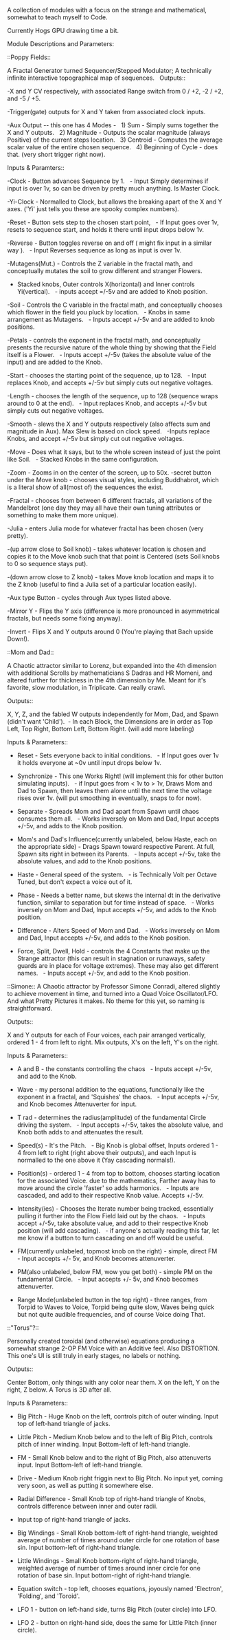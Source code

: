 A collection of modules with a focus on the strange and mathematical,
somewhat to teach myself to Code.

Currently Hogs GPU drawing time a bit.

Module Descriptions and Parameters:

::Poppy Fields::

A Fractal Generator turned Sequencer/Stepped Modulator;
A technically infinite interactive topographical map of sequences.
 
Outputs::

-X and Y CV respectively, with associated Range switch from 0 / +2, -2 / +2, and -5 / +5.

-Trigger(gate) outputs for X and Y  taken from associated clock inputs.

-Aux Output -- this one has 4 Modes -
 	1) Sum - Simply sums together the X and Y outputs.
 	2) Magnitude - Outputs the scalar magnitude (always Positive) of the current steps location.
 	3) Centroid - Computes the average scalar value of the entire chosen sequence.
 	4) Beginning of Cycle - does that. (very short trigger right now).
  
Inputs & Paramters::

-Clock - Button advances Sequence by 1.
 	- Input Simply determines if input is over 1v, so can be driven by pretty much anything. Is Master Clock.
  
-Yi-Clock - Normalled to Clock, but allows the breaking apart of the X and Y axes.  ('Yi' just tells you these are spooky     complex numbers).

-Reset - Button sets step to the chosen start point,
 	 - If Input goes over 1v, resets to sequence start, and holds it there until input drops below 1v.
   
-Reverse - Button toggles reverse on and off ( might fix input in a similar way ).
 	- Input Reverses sequence as long as input is over 1v.
  
-Mutagens(Mut.) - Controls the Z variable in the fractal math, and conceptually mutates the soil to grow different and         stranger Flowers.
  - Stacked knobs, Outer controls X(horizontal) and Inner controls Yi(vertical).
 	- inputs accept =/-5v and are added to Knob position.

-Soil - Controls the C variable in the fractal math, and conceptually chooses which flower in the field you pluck by          location.
 	- Knobs in same arrangement as Mutagens.
 	- Inputs accept +/-5v and are added to knob positions.

-Petals - controls the exponent in the fractal math, and conceptually presents the recursive nature of the whole thing by     showing that the Field itself is a Flower.
 	- Inputs accept +/-5v (takes the absolute value of the input) and are added to the Knob.

-Start - chooses the starting point of the sequence, up to 128.
 	- Input replaces Knob, and accepts +/-5v but simply cuts out negative voltages.

-Length - chooses the length of the sequence, up to 128 (sequence wraps around to 0 at the end).
 	- Input replaces Knob, and accepts +/-5v but simply cuts out negative voltages.

-Smooth - slews the X and Y outputs respectively (also affects sum and magnitude in Aux). Max Slew is based on clock speed.
 	-Inputs replace Knobs, and accept +/-5v but simply cut out negative voltages.

-Move - Does what it says, but to the whole screen instead of just the point like Soil.
 	- Stacked Knobs in the same configuration.

-Zoom - Zooms in on the center of the screen, up to 50x.
-secret button under the Move knob - chooses visual styles, including Buddhabrot, which is a literal show of all(most of)     the sequences the exist.

-Fractal - chooses from between 6 different fractals, all variations of the Mandelbrot (one day they may all have their own     tuning attributes or something to make them more unique).

-Julia - enters Julia mode for whatever fractal has been chosen (very pretty).

-(up arrow close to Soil knob) - takes whatever location is chosen and copies it to the Move knob such that that point is     Centered (sets Soil knobs to 0 so sequence stays put).

-(down arrow close to Z knob) - takes Move knob location and maps it to the Z knob (useful to find a Julia set of a           particular location easily).

-Aux type Button - cycles through Aux types listed above.

-Mirror Y - Flips the Y axis (difference is more pronounced in asymmetrical fractals, but needs some fixing anyway).

-Invert - Flips X and Y outputs around 0 (You're playing that Bach upside Down!).

::Mom and Dad::

A Chaotic attractor similar to Lorenz, but expanded into the 4th dimension with additional Scrolls by mathematicians S Dadras and HR Momeni, and altered further for thickness in the 4th dimension by Me. Meant for it's favorite, slow modulation, in Triplicate. Can really crawl.

Outputs::

X, Y, Z, and the fabled W outputs independently for Mom, Dad, and Spawn (didn't want 'Child').
 - In each Block, the Dimensions are in order as Top Left, Top Right, Bottom Left, Bottom Right. (will add more labeling)

Inputs & Parameters::

- Reset - Sets everyone back to initial conditions.
 	- If Input goes over 1v it holds everyone at ~0v until input drops below 1v.

- Synchronize - This one Works Right! (will implement this for other button simulating inputs).
 	- if Input goes from < 1v to > 1v, Draws Mom and Dad to Spawn, then leaves them alone until the next time the voltage     rises over 1v. (will put smoothing in eventually, snaps to for now).

- Separate - Spreads Mom and Dad apart from Spawn until chaos consumes them all.
 	- Works inversely on Mom and Dad, Input accepts +/-5v, and adds to the Knob position.

- Mom's and Dad's Influence(currently unlabeled, below Haste, each on the appropriate side) - Drags Spawn toward respective     Parent. At full, Spawn sits right in between its Parents.
 	- Inputs accept +/-5v, take the absolute values, and add to the Knob positions.

- Haste - General speed of the system.
 	- is Technically Volt per Octave Tuned, but don't expect a voice out of it.

- Phase - Needs a better name, but skews the internal dt in the derivative function, similar to separation but for time         instead of space.
 	- Works inversely on Mom and Dad, Input accepts +/-5v, and adds to the Knob position.

- Difference - Alters Speed of Mom and Dad.
 	- Works inversely on Mom and Dad, Input accepts +/-5v, and adds to the Knob position.

- Force, Split, Dwell, Hold - controls the 4 Constants that make up the Strange attractor (this can result in stagnation or     runaways, safety guards are in place for voltage extremes). These may also get different names.
 	- Inputs accept +/-5v, and add to the Knob position.

::Simone::
A Chaotic attractor by Professor Simone Conradi, altered slightly to achieve movement in time, and turned into a Quad Voice Oscillator/LFO.
And what Pretty Pictures it makes.
No theme for this yet, so naming is straightforward.

Outputs::

X and Y outputs for each of Four voices, each pair arranged vertically, ordered 1 - 4 from left to right.
Mix outputs, X's on the left, Y's on the right.

Inputs & Parameters::

- A and B - the constants controlling the chaos
 	- Inputs accept +/-5v, and add to the Knob.

- Wave - my personal addition to the equations, functionally like the exponent in a fractal, and 'Squishes' the chaos.
 	- Input accepts +/-5v, and Knob becomes Attenuverter for input.

- T rad - determines the radius(amplitude) of the fundamental Circle driving the system.
 	- Input accepts +/-5v, takes the absolute value, and Knob both adds to and attenuates the result.

- Speed(s) - It's the Pitch.
 	- Big Knob is global offset, Inputs ordered 1 - 4 from left to right (right above their outputs), and each Input is         normalled to the one above it (Yay cascading normals!).

- Position(s) - ordered 1 - 4 from top to bottom, chooses starting location for the associated Voice. due to the                mathematics, Farther away has to move around the circle 'faster' so adds harmonics.
 	- Inputs are cascaded, and add to their respective Knob value. Accepts +/-5v.

- Intensity(ies) - Chooses the Iterate number being tracked, essentially pulling it further into the Flow Field laid out by     the chaos.
 	- Inputs accept +/-5v, take absolute value, and add to their respective Knob position (will add cascading).
 	- if anyone's actually reading this far, let me know if a button to turn cascading on and off would be useful.

- FM(currently unlabeled, topmost knob on the right) - simple, direct FM
 	- Input accepts +/- 5v, and Knob becomes attenuverter.

- PM(also unlabeled, below FM, wow you get both) - simple PM on the fundamental Circle.
 	- Input accepts +/- 5v, and Knob becomes attenuverter.

- Range Mode(unlabeled button in the top right) - three ranges, from Torpid to Waves to Voice, Torpid being quite slow,       Waves being quick but not quite audible frequencies, and of course Voice doing That.

::"Torus"?::

Personally created toroidal (and otherwise) equations producing a somewhat strange 2-OP FM Voice with an Additive feel. Also DISTORTION.
This one's UI is still truly in early stages, no labels or nothing.

Outputs::

Center Bottom, only things with any color near them.
X on the left, Y on the right, Z below. A Torus is 3D after all.

Inputs & Parameters::

- Big Pitch - Huge Knob on the left, controls pitch of outer winding. Input top of left-hand triangle of jacks.

- Little Pitch - Medium Knob below and to the left of Big Pitch, controls pitch of inner winding. Input Bottom-left of left-hand triangle.

- FM - Small Knob below and to the right of Big Pitch, also attenuverts input. Input Bottom-left of left-hand triangle.

- Drive - Medium Knob right friggin next to Big Pitch. No input yet, coming very soon, as well as putting it somewhere else.

- Radial Difference - Small Knob top of right-hand triangle of Knobs, controls difference between inner and outer radii.

- Input top of right-hand triangle of jacks.

- Big Windings - Small Knob bottom-left of right-hand triangle, weighted average of number of times around outer circle for   one rotation of base sin. Input bottom-left of right-hand triangle.

- Little Windings - Small Knob bottom-right of right-hand triangle, weighted average of number of times around inner circle   for one rotation of base sin. Input bottom-right of right-hand triangle.

- Equation switch - top left, chooses equations, joyously named 'Electron', 'Folding', and 'Toroid'.

- LFO 1 - button on left-hand side, turns Big Pitch (outer circle) into LFO.

- LFO 2 - button on right-hand side, does the same for Little Pitch (inner circle).




